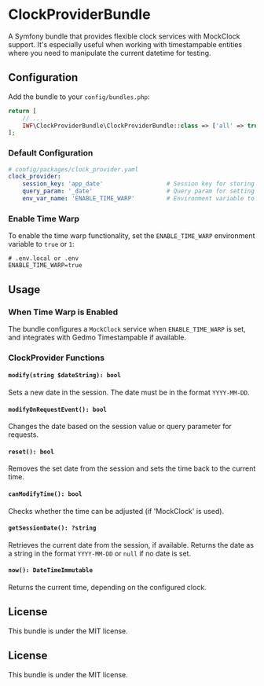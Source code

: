 # ClockProviderBundle

A Symfony bundle that provides flexible clock services with MockClock support.
It's especially useful when working with timestampable entities where you need to manipulate the current datetime for testing.


## Configuration

Add the bundle to your `config/bundles.php`:

```php
return [
    // ...
    IWF\ClockProviderBundle\ClockProviderBundle::class => ['all' => true],
];
```

### Default Configuration

```yaml
# config/packages/clock_provider.yaml
clock_provider:
    session_key: 'app_date'                  # Session key for storing the date
    query_param: '_date'                     # Query param for setting date in URL
    env_var_name: 'ENABLE_TIME_WARP'         # Environment variable to check
```

### Enable Time Warp

To enable the time warp functionality, set the `ENABLE_TIME_WARP` environment variable to `true` or `1`:

```
# .env.local or .env
ENABLE_TIME_WARP=true
```


## Usage

### When Time Warp is Enabled

The bundle configures a `MockClock` service when `ENABLE_TIME_WARP` is set, and integrates with Gedmo Timestampable if available.

### ClockProvider Functions

#### `modify(string $dateString): bool`
Sets a new date in the session. The date must be in the format `YYYY-MM-DD`.

#### `modifyOnRequestEvent(): bool`
Changes the date based on the session value or query parameter for requests.

#### `reset(): bool`
Removes the set date from the session and sets the time back to the current time.

#### `canModifyTime(): bool`
Checks whether the time can be adjusted (if 'MockClock' is used).

#### `getSessionDate(): ?string`
Retrieves the current date from the session, if available.
Returns the date as a string in the format `YYYY-MM-DD` or `null` if no date is set.

#### `now(): DateTimeImmutable`
Returns the current time, depending on the configured clock.

## License

This bundle is under the MIT license.


## License

This bundle is under the MIT license.
